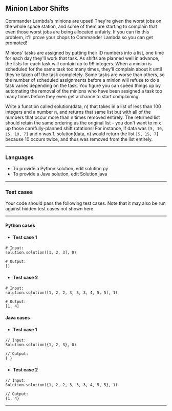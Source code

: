 ## Minion Labor Shifts

Commander Lambda's minions are upset! 
They're given the worst jobs on the whole space station, and some of 
them are starting to complain that even those worst jobs are being allocated 
unfairly. If you can fix this problem, it'll prove your chops to Commander 
Lambda so you can get promoted!

Minions' tasks are assigned by putting their ID numbers into a list, one time
for each day they'll work that task. As shifts are planned well in advance, 
the lists for each task will contain up to 99 integers. When a minion is 
scheduled for the same task too many times, they'll complain about it until 
they're taken off the task completely. Some tasks are worse than others, so 
the number of scheduled assignments before a minion will refuse to do a task 
varies depending on the task.  You figure you can speed things up by automating 
the removal of the minions who have been assigned a task too many times before 
they even get a chance to start complaining.

Write a function called solution(data, n) that takes in a list of less than 
100 integers and a number n, and returns that same list but with all of the 
numbers that occur more than n times removed entirely. The returned list should 
retain the same ordering as the original list - you don't want to mix up those 
carefully-planned shift rotations! For instance, if data was 
`[5, 10, 15, 10, 7]`
and n was 1, solution(data, n) would return the list 
`[5, 15, 7]` because 10 occurs twice, and thus was removed from the 
list entirely.

----

### Languages

* To provide a Python solution, edit solution.py
* To provide a Java solution, edit Solution.java

----

### Test cases

Your code should pass the following test cases.
Note that it may also be run against hidden test cases not shown here.

----

#### Python cases

* #### Test case 1
```
# Input:
solution.solution([1, 2, 3], 0)
```
```
# Output:
[]
```

* #### Test case 2
```
# Input:
solution.solution([1, 2, 2, 3, 3, 3, 4, 5, 5], 1)
```
```
# Output:
[1, 4]
```

#### Java cases

* #### Test case 1
```
// Input:
Solution.solution({1, 2, 3}, 0)
```
```
// Output:
{ }
```

* #### Test case 2
```
// Input:
Solution.solution({1, 2, 2, 3, 3, 3, 4, 5, 5}, 1)
```
```
// Output:
{1, 4}
```

----